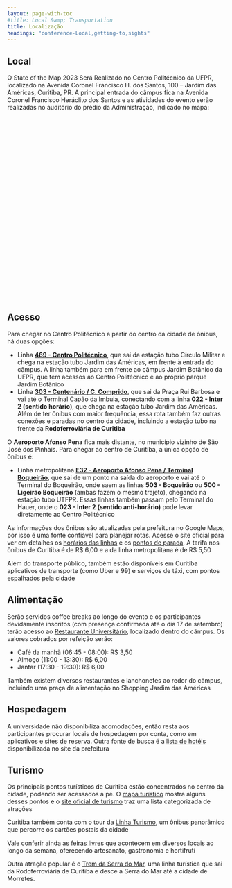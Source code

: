 ```yaml
---
layout: page-with-toc
#title: Local &amp; Transportation
title: Localização
headings: "conference-Local,getting-to,sights"
---
```


<h2 class='space-bottom1' id='conference-Local'>Local</h2>

O State of the Map 2023 Será Realizado no Centro Politécnico da UFPR, localizado na Avenida Coronel Francisco H. dos Santos, 100 – Jardim das Américas, Curitiba, PR. A principal entrada do câmpus fica na Avenida Coronel Francisco Heráclito dos Santos e as atividades do evento serão realizadas no auditório do prédio da Administração, indicado no mapa:

<div id="map" style="height:420px; width:100%"></div>

<h2 class='space-bottom1' id='getting-to'>Acesso</h2>

Para chegar no Centro Politécnico a partir do centro da cidade de ônibus, há duas opções:
* Linha **[469 - Centro Politécnico](https://goo.gl/maps/W9y2srwJcDATgp8M8)**, que sai da estação tubo Círculo Militar e chega na estação tubo Jardim das Américas, em frente à entrada do câmpus. A linha também para em frente ao câmpus Jardim Botânico da UFPR, que tem acessos ao Centro Politécnico e ao próprio parque Jardim Botânico
* Linha **[303 - Centenário / C. Comprido](https://goo.gl/maps/UevNqTyEXx68wTbY9)**, que sai da Praça Rui Barbosa e vai até o Terminal Capão da Imbuia, conectando com a linha **022 - Inter 2 (sentido horário)**, que chega na estação tubo Jardim das Américas. Além de ter ônibus com maior frequência, essa rota também faz outras conexões e paradas no centro da cidade, incluindo a estação tubo na frente da **Rodoferroviária de Curitiba**

O **Aeroporto Afonso Pena** fica mais distante, no município vizinho de São José dos Pinhais. Para chegar ao centro de Curitiba, a única opção de ônibus é:
* Linha metropolitana **[E32 - Aeroporto Afonso Pena / Terminal Boqueirão](https://goo.gl/maps/1GjDHy5dJEDHEGbY7)**, que sai de um ponto na saída do aeroporto e vai até o Terminal do Boqueirão, onde saem as linhas **503 - Boqueirão** ou **500 - Ligeirão Boqueirão** (ambas fazem o mesmo trajeto), chegando na estação tubo UTFPR. Essas linhas também passam pelo Terminal do Hauer, onde o **023 - Inter 2 (sentido anti-horário)** pode levar diretamente ao Centro Politécnico

As informações dos ônibus são atualizadas pela prefeitura no Google Maps, por isso é uma fonte confiável para planejar rotas. Acesse o site oficial para ver em detalhes os [horários das linhas](https://www.urbs.curitiba.pr.gov.br/horario-de-onibus) e os [pontos de parada](https://www.urbs.curitiba.pr.gov.br/mobile/itibus). A tarifa nos ônibus de Curitiba é de R$ 6,00 e a da linha metropolitana é de R$ 5,50

Além do transporte público, também estão disponíveis em Curitiba aplicativos de transporte (como Uber e 99) e serviços de táxi, com pontos espalhados pela cidade

<h2 class='space-bottom1' id='food'>Alimentação</h2>

Serão servidos coffee breaks ao longo do evento e os participantes devidamente inscritos (com presença confirmada até o dia 17 de setembro) terão acesso ao [Restaurante Universitário](https://pra.ufpr.br/ru/ru-centro-politecnico/), localizado dentro do câmpus. Os valores cobrados por refeição serão:
* Café da manhã (06:45 - 08:00): R$ 3,50
* Almoço (11:00 - 13:30): R$ 6,00
* Jantar (17:30 - 19:30): R$ 6,00

Também existem diversos restaurantes e lanchonetes ao redor do câmpus, incluindo uma praça de alimentação no Shopping Jardim das Américas

<h2 class='space-bottom1' id='accommodation'>Hospedagem</h2>

A universidade não disponibiliza acomodações, então resta aos participantes procurar locais de hospedagem por conta, como em aplicativos e sites de reserva. Outra fonte de busca é a [lista de hotéis](https://turismo.curitiba.pr.gov.br/conteudos/hoteis/22) disponibilizada no site da prefeitura

<h2 class='space-bottom1' id='sights'>Turismo</h2>

Os principais pontos turísticos de Curitiba estão concentrados no centro da cidade, podendo ser acessados a pé. O [mapa turístico](http://www.curitiba-parana.net/mapas/imagens/mapa-turistico.jpg) mostra alguns desses pontos e o [site oficial de turismo](https://turismo.curitiba.pr.gov.br/categoria/atrativos-turisticos/3) traz uma lista categorizada de atrações

Curitiba também conta com o tour da [Linha Turismo](https://www.urbs.curitiba.pr.gov.br/transporte/linha-turismo), um ônibus panorâmico que percorre os cartões postais da cidade

Vale conferir ainda as [feiras livres](https://turismo.curitiba.pr.gov.br/conteudo/feiras/46) que acontecem em diversos locais ao longo da semana, oferecendo artesanato, gastronomia e hortifruti

Outra atração popular é o [Trem da Serra do Mar](https://serraverdeexpress.com.br/o-trem/), uma linha turística que sai da Rodoferroviária de Curitiba e desce a Serra do Mar até a cidade de Morretes.

<script>
  document.addEventListener('DOMContentLoaded', function() {
    var map = L.map('map').setView([-25.45055,-49.23235], 13);
    L.control.scale().addTo(map);
    L.tileLayer('{{ site.map_tiles.url}}', {
      attribution: '{{ site.map_tiles.attribution }}',
      maxZoom: {{ site.map_tiles.maxZoom}}
    }).addTo(map);
    map.scrollWheelZoom.disable();
    L.marker([ -25.4505655, -49.2324812], {icon: L.icon({
      iconUrl: "{{ "/img/logo/sotm_br-logo.svg" | prepend: site.baseurl }}",
      iconSize: [40, 40],
      iconAnchor: [20, 40]
    })}).bindPopup("<h3>Campus Politécnico</h3><p>Local do Evento <a href='https://www.openstreetmap.org/node/11142398666' target='_blank'>Open location on osm.org</a>.</p>").addTo(map);
  }, false);

  
</script>
